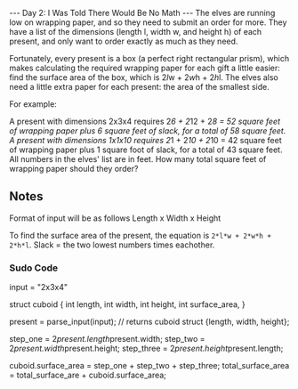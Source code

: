 --- Day 2: I Was Told There Would Be No Math ---
The elves are running low on wrapping paper, and so they need to submit an order for more. They have a list of the dimensions (length l, width w, and height h) of each present, and only want to order exactly as much as they need.

Fortunately, every present is a box (a perfect right rectangular prism), which makes calculating the required wrapping paper for each gift a little easier: find the surface area of the box, which is 2*l*w + 2*w*h + 2*h*l. The elves also need a little extra paper for each present: the area of the smallest side.

For example:

A present with dimensions 2x3x4 requires 2*6 + 2*12 + 2*8 = 52 square feet of wrapping paper plus 6 square feet of slack, for a total of 58 square feet.
A present with dimensions 1x1x10 requires 2*1 + 2*10 + 2*10 = 42 square feet of wrapping paper plus 1 square foot of slack, for a total of 43 square feet.
All numbers in the elves' list are in feet. How many total square feet of wrapping paper should they order?

## Notes

Format of input will be as follows
Length x Width x Height

To find the surface area of the present, the equation is `2*l*w + 2*w*h + 2*h*l`.
Slack = the two lowest numbers times eachother.

### Sudo Code

input = "2x3x4"

struct cuboid {
    int length,
    int width,
    int height,
    int surface_area,
}

present = parse_input(input); // returns cuboid struct {length, width, height};

step_one = 2*present.length*present.width;
step_two = 2*present.width*present.height;
step_three = 2*present.height*present.length;

cuboid.surface_area = step_one + step_two + step_three;
total_surface_area = total_surface_are + cuboid.surface_area;